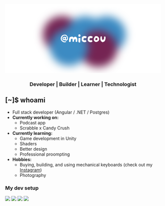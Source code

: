 ![](https://raw.githubusercontent.com/miccou/miccou/first-draft/miccou-header.png)
<h3 align="center">Developer | Builder | Learner | Technologist</h3>

## [~]$ whoami
- Full stack developer (Angular / .NET / Postgres)
- **Currently working on:**
  - Podcast app
  - Scrabble x Candy Crush
- **Currently learning:**
  - Game development in Unity
  - Shaders
  - Better design
  - Professional proompting
- **Hobbies:**
  - Buying, building, and using mechanical keyboards (check out my [Instagram](https://www.instagram.com/next.mech/))
  - Photography

### My dev setup
<img src="https://img.shields.io/badge/Arch%20Linux-1793D1?style=flat&logo=arch-linux&logoColor=white&color=3c8bc3"> <img src="https://img.shields.io/badge/VS%20Code-555555?style=flat&logo=visual-studio-code&logoColor=white&color=3c8bc3"> <img src="https://img.shields.io/badge/zsh-555555?style=flat&logo=windowsterminal&logoColor=white&color=3c8bc3"> <img src="https://img.shields.io/badge/Docker-555555?style=flat&logo=docker&logoColor=white&color=3c8bc3">


<!-- 
Colour palette:
- Blue: #3c8bc3
- Purple: #752453
-->
